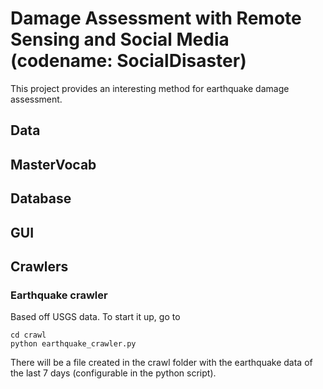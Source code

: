 # Damage Assessment with Remote Sensing and Social Media (codename: SocialDisaster)
This project provides an interesting method for earthquake damage assessment.

## Data

## MasterVocab

## Database

## GUI

## Crawlers

### Earthquake crawler

Based off USGS data. To start it up, go to 

```
cd crawl
python earthquake_crawler.py
```

There will be a file created in the crawl folder with the earthquake data of the last 7 days (configurable in the python script). 

